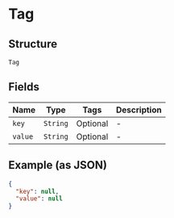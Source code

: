 
# Tag

## Structure

`Tag`

## Fields

| Name | Type | Tags | Description |
|  --- | --- | --- | --- |
| `key` | `String` | Optional | - |
| `value` | `String` | Optional | - |

## Example (as JSON)

```json
{
  "key": null,
  "value": null
}
```

